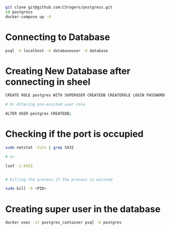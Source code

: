 ```sh
git clone git@github.com:C5rogers/postgress.git
cd postgress
docker-compose up -d
```

# Connecting to Database

```sh
psql -h localhost -U databaseuser -d database
```

# Creating New Database after connecting in sheel

```sh
CREATE ROLE postgres WITH SUPERUSER CREATEDB CREATEROLE LOGIN PASSWORD 'your_password';

# Or Altering pre-existed user role

ALTER USER postgres CREATEDB;

```

# Checking if the port is occupied

```sh
sudo netstat -tuln | grep 5432

# or

lsof -i:5432


# killing the process if the process is existed

sudo kill -9 <PID>

```

# Creating super user in the database

```sh
docker exec -it postgres_container psql -U postgres
```
